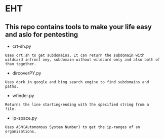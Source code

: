 # EHT

## This repo contains tools to make your life easy and aslo for pentesting

- crt-sh.py

`Uses crt.sh to get subdomains. It can return the subdomain with wildcard infront ony, subdomain without wildcard only and also both of than together.`

- dircoverPY.py

`Uses dork in google and bing search engine to find subdomains and paths.`

- wfinder.py

`Returns the line starting/ending with the specified string from a file.` 

- ip-space.py

`Uses ASN(Autonomous System Number) to get the ip-ranges of an organizations.`
